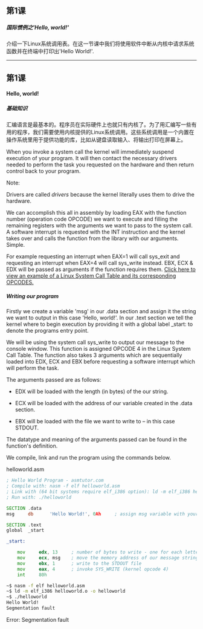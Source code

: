 ## 第1课

##### 国际惯例之'Hello, world!'
介绍一下Linux系统调用表。在这一节课中我们将使用软件中断从内核中请求系统函数并在终端中打印出'Hello World!'.

---

## 第1课

#### Hello, world!

##### 基础知识

汇编语言是最基本的。程序员在实际硬件上也就只有内核了。为了用汇编写一些有用的程序，我们需要使用内核提供的Linux系统调用。这些系统调用是一个内置在操作系统里用于提供功能的库，比如从键盘读取输入、将输出打印在屏幕上。

When you invoke a system call the kernel will immediately suspend execution of your program.  It will then contact the necessary drivers needed to perform the task you requested on the hardware and then return control back to your program.


Note:


Drivers are called _drivers_ because the kernel literally uses them to drive the hardware.


We can accomplish this all in assembly by loading EAX with the function number (operation code OPCODE) we want to execute and filling the remaining registers with the arguments we want to pass to the system call. A software interrupt is requested with the INT instruction and the kernel takes over and calls the function from the library with our arguments. Simple.

For example requesting an interrupt when EAX=1 will call sys_exit and requesting an interrupt when EAX=4 will call sys_write instead. EBX, ECX & EDX will be passed as arguments if the function requires them. [Click here to view an example of a Linux System Call Table and its corresponding OPCODES.](http://docs.cs.up.ac.za/programming/asm/derick_tut/syscalls.html)

##### Writing our program

Firstly we create a variable 'msg' in our .data section and assign it the string we want to output in this case 'Hello, world!'. In our .text section we tell the kernel where to begin execution by providing it with a global label _start: to denote the programs entry point.

We will be using the system call sys_write to output our message to the console window.  This function is assigned OPCODE 4 in the Linux System Call Table.  The function also takes 3 arguments which are sequentially loaded into EDX, ECX and EBX before requesting a software interrupt which will perform the task.

The arguments passed are as follows:


* EDX will be loaded with the length (in bytes) of the our string.

* ECX will be loaded with the address of our variable created in the .data section.

* EBX will be loaded with the file we want to write to – in this case STDOUT.

The datatype and meaning of the arguments passed can be found in the function's definition.

We compile, link and run the program using the commands below.


helloworld.asm
```asm
; Hello World Program - asmtutor.com
; Compile with: nasm -f elf helloworld.asm
; Link with (64 bit systems require elf_i386 option): ld -m elf_i386 helloworld.o -o helloworld
; Run with: ./helloworld

SECTION .data
msg     db      'Hello World!', 0Ah     ; assign msg variable with your message string

SECTION .text
global  _start

_start:

    mov     edx, 13     ; number of bytes to write - one for each letter plus 0Ah (line feed character)
    mov     ecx, msg    ; move the memory address of our message string into ecx
    mov     ebx, 1      ; write to the STDOUT file
    mov     eax, 4      ; invoke SYS_WRITE (kernel opcode 4)
    int     80h
```

```bash
~$ nasm -f elf helloworld.asm
~$ ld -m elf_i386 helloworld.o -o helloworld
~$ ./helloworld
Hello World!
Segmentation fault
```

Error:
Segmentation fault
